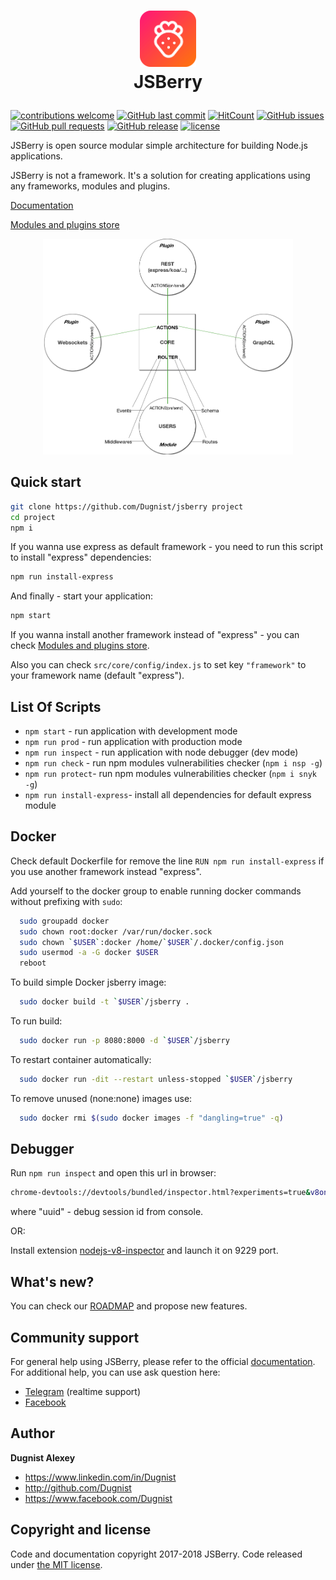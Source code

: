 # <p align="center"><a href='https://github.com/Dugnist/jsberry'><img src='public/jsberry.png' height='90' alt='JSBerry Logo' aria-label='JSBerry' /></a><br/> JSBerry </p>

[![contributions welcome](https://img.shields.io/badge/contributions-welcome-brightgreen.svg?style=flat)](https://github.com/Dugnist/jsberry/pulls)
[![GitHub last commit](https://img.shields.io/github/last-commit/Dugnist/jsberry.svg)](https://github.com/Dugnist/jsberry/commits/master)
[![HitCount](http://hits.dwyl.io/JSBerry/https://github.com/Dugnist/jsberry.svg)](https://github.com/Dugnist/jsberry)
[![GitHub issues](https://img.shields.io/github/issues/Dugnist/jsberry.svg)](https://github.com/Dugnist/jsberry/issues)
[![GitHub pull requests](https://img.shields.io/github/issues-pr/Dugnist/jsberry.svg)](https://github.com/Dugnist/jsberry/pulls)
[![GitHub release](https://img.shields.io/github/release/Dugnist/jsberry.svg)](https://github.com/Dugnist/jsberry/releases)
[![license](https://img.shields.io/github/license/Dugnist/jsberry.svg)](https://github.com/Dugnist/jsberry/blob/master/LICENSE)

JSBerry is open source modular simple architecture for building Node.js applications.

JSBerry is not a framework. It's a solution for creating applications using any frameworks, modules and plugins.

<a href="https://dugnist.gitbooks.io/jsberry">Documentation</a>

<a href="https://github.com/Dugnist/jsberry/blob/master/STORE.md">Modules and plugins store</a>


<p align="center"><img src='public/howtocorework.png' width='400' alt='How to core work' /></p>


## Quick start

```bash
git clone https://github.com/Dugnist/jsberry project
cd project
npm i
```

If you wanna use express as default framework - you need to run this script to install "express" dependencies:
```bash
npm run install-express
```

And finally - start your application:

```bash
npm start
```


If you wanna install another framework instead of "express" - you can check <a href="https://github.com/Dugnist/jsberry/blob/master/STORE.md">Modules and plugins store</a>.


Also you can check `src/core/config/index.js`
to set key `"framework"` to your framework name (default "express").

## List Of Scripts

- `npm start` - run application with development mode
- `npm run prod` - run application with production mode
- `npm run inspect` - run application with node debugger (dev mode)
- `npm run check` - run npm modules vulnerabilities checker (`npm i nsp -g`)
- `npm run protect`- run npm modules vulnerabilities checker (`npm i snyk -g`)
- `npm run install-express`- install all dependencies for default express module

## Docker

Check default Dockerfile for remove the line `RUN npm run install-express`
if you use another framework instead "express".

Add yourself to the docker group to enable running docker commands
without prefixing with `sudo`:

```bash
  sudo groupadd docker
  sudo chown root:docker /var/run/docker.sock
  sudo chown `$USER`:docker /home/`$USER`/.docker/config.json
  sudo usermod -a -G docker $USER
  reboot
```

To build simple Docker jsberry image:

```bash
  sudo docker build -t `$USER`/jsberry .
```

To run build:
```bash
  sudo docker run -p 8080:8000 -d `$USER`/jsberry
```

To restart container automatically:

```bash
  sudo docker run -dit --restart unless-stopped `$USER`/jsberry
```

To remove unused (none:none) images use:

```bash
  sudo docker rmi $(sudo docker images -f "dangling=true" -q)
```

## Debugger

Run `npm run inspect` and open this url in browser:

```bash
chrome-devtools://devtools/bundled/inspector.html?experiments=true&v8only=true&ws=127.0.0.1:9229/${uuid}
```

where "uuid" - debug session id from console.

OR:

Install extension <a href='https://chrome.google.com/webstore/detail/nodejs-v8-inspector/lfnddfpljnhbneopljflpombpnkfhggl'>nodejs-v8-inspector</a> and launch it on 9229 port.

## What's new?

You can check our <a href="https://github.com/Dugnist/jsberry/blob/master/ROADMAP.md">ROADMAP</a> and propose new features.

## Community support

For general help using JSBerry, please refer to the official <a href="https://dugnist.gitbooks.io/jsberry">documentation</a>. For additional help, you can use ask question here:

  - <a href="https://t.me/joinchat/Ell7tkiTmlo8WvGgRu2aoA">Telegram</a> (realtime support)
  - <a href="https://www.facebook.com/messages/t/Dugnist">Facebook</a>

## Author

**Dugnist Alexey**

- <https://www.linkedin.com/in/Dugnist>
- <http://github.com/Dugnist>
- <https://www.facebook.com/Dugnist>


## Copyright and license

Code and documentation copyright 2017-2018 JSBerry. Code released under [the MIT license](LICENSE).
